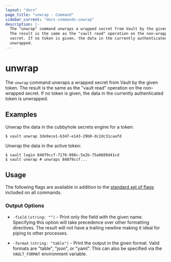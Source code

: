 ```yaml
---
layout: "docs"
page_title: "unwrap - Command"
sidebar_current: "docs-commands-unwrap"
description: |-
  The "unwrap" command unwraps a wrapped secret from Vault by the given token.
  The result is the same as the "vault read" operation on the non-wrapped
  secret. If no token is given, the data in the currently authenticated token is
  unwrapped.
---
```


# unwrap

The `unwrap` command unwraps a wrapped secret from Vault by the given token. The
result is the same as the "vault read" operation on the non-wrapped secret. If
no token is given, the data in the currently authenticated token is unwrapped.

## Examples

Unwrap the data in the cubbyhole secrets engine for a token:

```text
$ vault unwrap 3de9ece1-b347-e143-29b0-dc2dc31caafd
```

Unwrap the data in the active token:

```text
$ vault login 848f9ccf-7176-098c-5e2b-75a0689d41cd
$ vault unwrap # unwraps 848f9ccf...
```

## Usage

The following flags are available in addition to the [standard set of
flags](/docs/commands/index.html) included on all commands.

### Output Options

- `-field` `(string: "")` - Print only the field with the given name. Specifying
  this option will take precedence over other formatting directives. The result
  will not have a trailing newline making it ideal for piping to other processes.

- `-format` `(string: "table")` - Print the output in the given format. Valid
  formats are "table", "json", or "yaml". This can also be specified via the
  `VAULT_FORMAT` environment variable.
